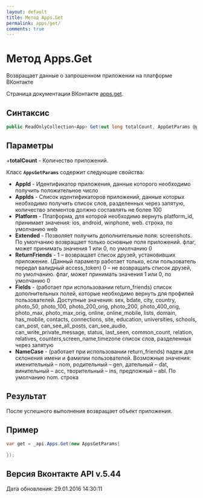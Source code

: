 ```yaml
---
layout: default
title: Метод Apps.Get
permalink: apps/get/
comments: true
---
```

# Метод Apps.Get
Возвращает данные о запрошенном приложении на платформе ВКонтакте

Страница документации ВКонтакте [apps.get](https://vk.com/dev/apps.get).

## Синтаксис
``` csharp
public ReadOnlyCollection<App> Get(out long totalCount, AppGetParams @params)
```

## Параметры
+**totalCount** - Количество приложений.

Класс **`AppsGetParams`** содержит следующие свойства:

+ **AppId** - Идентификатор приложения, данные которого необходимо получить положительное число
+ **AppIds** - Список идентификаторов приложений, данные которых необходимо получить список слов, разделенных через запятую, количество элементов должно составлять не более 100
+ **Platform** - Платформа, для которой необходимо вернуть platform_id, принимает значения: ios, android, winphone, web. строка, по умолчанию web
+ **Extended** - Позволяет получить дополнительные поля: screenshots. По умолчанию возвращает только основные поля приложений. флаг, может принимать значения 1 или 0, по умолчанию 0
+ **ReturnFriends** - 1 – возвращает список друзей, установивших приложение. (Данный параметр работает только, если пользователь передал валидный access_token) 0 – не возвращать список друзей, по умолчанию. флаг, может принимать значения 1 или 0, по умолчанию 0
+ **Fields** - (работает при использовании return_friends) список дополнительных полей, которые необходимо вернуть для профилей пользователей. 
Доступные значения: sex, bdate, city, country, photo_50, photo_100, photo_200_orig, photo_200, photo_400_orig, photo_max, photo_max_orig, online, online_mobile, lists, domain, has_mobile, contacts, connections, site, education, universities, schools, can_post, can_see_all_posts, can_see_audio, can_write_private_message, status, last_seen, common_count, relation, relatives, counters,screen_name,timezone список слов, разделенных через запятую
+ **NameCase** - (работает при использовании return_friends) падеж для склонения имени и фамилии пользователей. Возможные значения: именительный – nom, родительный – gen, дательный – dat, винительный – acc, творительный – ins, предложный – abl. По умолчанию nom. строка

## Результат
После успешного выполнения возвращает объект приложения.

## Пример
``` csharp
var get = _api.Apps.Get(new AppsGetParams{
	
});
```

## Версия Вконтакте API v.5.44
Дата обновления: 29.01.2016 14:30:11
